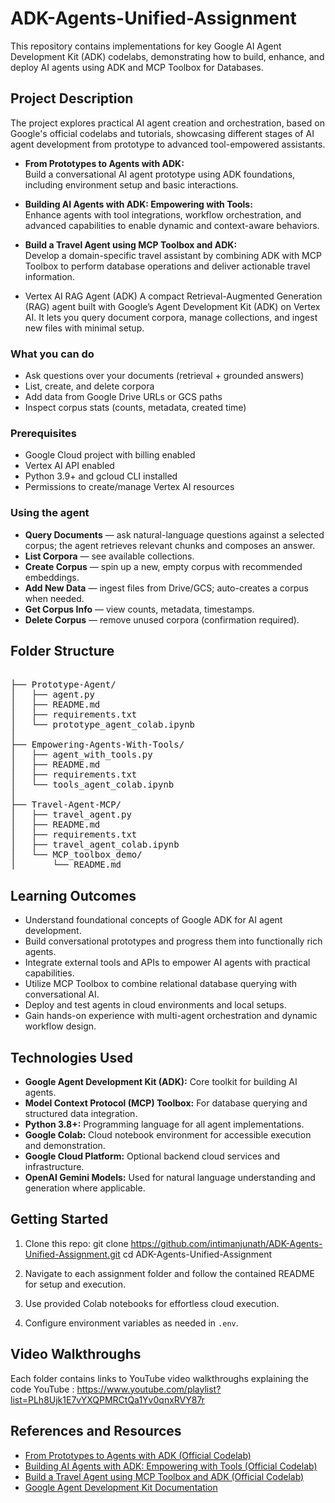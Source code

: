 # ADK-Agents-Unified-Assignment

This repository contains implementations for key Google AI Agent Development Kit (ADK) codelabs, demonstrating how to build, enhance, and deploy AI agents using ADK and MCP Toolbox for Databases.

## Project Description

The project explores practical AI agent creation and orchestration, based on Google's official codelabs and tutorials, showcasing different stages of AI agent development from prototype to advanced tool-empowered assistants.

- **From Prototypes to Agents with ADK:**  
  Build a conversational AI agent prototype using ADK foundations, including environment setup and basic interactions.

- **Building AI Agents with ADK: Empowering with Tools:**  
  Enhance agents with tool integrations, workflow orchestration, and advanced capabilities to enable dynamic and context-aware behaviors.

- **Build a Travel Agent using MCP Toolbox and ADK:**  
  Develop a domain-specific travel assistant by combining ADK with MCP Toolbox to perform database operations and deliver actionable travel information.

- Vertex AI RAG Agent (ADK)
A compact Retrieval-Augmented Generation (RAG) agent built with Google’s Agent Development Kit (ADK) on Vertex AI. It lets you query document corpora, manage collections, and ingest new files with minimal setup.

### What you can do
- Ask questions over your documents (retrieval + grounded answers)
- List, create, and delete corpora
- Add data from Google Drive URLs or GCS paths
- Inspect corpus stats (counts, metadata, created time)

### Prerequisites
- Google Cloud project with billing enabled
- Vertex AI API enabled
- Python 3.9+ and gcloud CLI installed
- Permissions to create/manage Vertex AI resources

### Using the agent
- **Query Documents** — ask natural-language questions against a selected corpus; the agent retrieves relevant chunks and composes an answer.
- **List Corpora** — see available collections.
- **Create Corpus** — spin up a new, empty corpus with recommended embeddings.
- **Add New Data** — ingest files from Drive/GCS; auto-creates a corpus when needed.
- **Get Corpus Info** — view counts, metadata, timestamps.
- **Delete Corpus** — remove unused corpora (confirmation required).


## Folder Structure

<pre> 
├── Prototype-Agent/
│   ├── agent.py
│   ├── README.md
│   ├── requirements.txt
│   └── prototype_agent_colab.ipynb
│
├── Empowering-Agents-With-Tools/
│   ├── agent_with_tools.py
│   ├── README.md
│   ├── requirements.txt
│   └── tools_agent_colab.ipynb
│
├── Travel-Agent-MCP/
│   ├── travel_agent.py
│   ├── README.md
│   ├── requirements.txt
│   ├── travel_agent_colab.ipynb
│   └── MCP_toolbox_demo/
│       └── README.md
</pre>




## Learning Outcomes

- Understand foundational concepts of Google ADK for AI agent development.  
- Build conversational prototypes and progress them into functionally rich agents.  
- Integrate external tools and APIs to empower AI agents with practical capabilities.  
- Utilize MCP Toolbox to combine relational database querying with conversational AI.  
- Deploy and test agents in cloud environments and local setups.  
- Gain hands-on experience with multi-agent orchestration and dynamic workflow design.

## Technologies Used

- **Google Agent Development Kit (ADK):** Core toolkit for building AI agents.  
- **Model Context Protocol (MCP) Toolbox:** For database querying and structured data integration.  
- **Python 3.8+:** Programming language for all agent implementations.  
- **Google Colab:** Cloud notebook environment for accessible execution and demonstration.  
- **Google Cloud Platform:** Optional backend cloud services and infrastructure.  
- **OpenAI Gemini Models:** Used for natural language understanding and generation where applicable.


## Getting Started

1. Clone this repo:  git clone https://github.com/intimanjunath/ADK-Agents-Unified-Assignment.git
cd ADK-Agents-Unified-Assignment


2. Navigate to each assignment folder and follow the contained README for setup and execution.

3. Use provided Colab notebooks for effortless cloud execution.

4. Configure environment variables as needed in `.env`.

## Video Walkthroughs

Each folder contains links to YouTube video walkthroughs explaining the code YouTube : https://www.youtube.com/playlist?list=PLh8Ujk1E7vYXQPMRCtQa1Yv0qnxRVY87r

## References and Resources

- [From Prototypes to Agents with ADK (Official Codelab)](https://share.google/SedY3WmkMRCEkJrrA)  
- [Building AI Agents with ADK: Empowering with Tools (Official Codelab)](https://share.google/2PaSC2sdeHuNqENjq)  
- [Build a Travel Agent using MCP Toolbox and ADK (Official Codelab)](https://share.google/aTibSpbyEDvVPhIqD)  
- [Google Agent Development Kit Documentation](https://google.github.io/adk-docs/)

